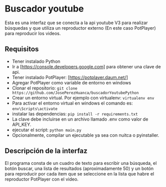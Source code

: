 # Buscador youtube

Esta es una interfaz que se conecta a la api youtube  V3 para realizar búsquedas y que utiliza un reproductor externo (En este caso PotPlayer) para reproducir los videos.

## Requisitos

- Tener instalado Python
- Ir a [https://console.developers.google.com] para obtener una clave de api.
- Tener instalado PotPlayer: [https://potplayer.daum.net/]
- Agregar PotPlayer como variable de entorno en windows
- Clonar el repositorio: `git clone https://github.com/JosePerezHuanca/buscadorYoutubePython`
- Crear un entorno virtual. Por ejemplo con virtualenv: `virtualenv env`
- Para activar el entorno virtual en windows el comando es: `env\Scripts\activate`
- instalar las dependencias: `pip install -r requirements.txt`
- La clave debe incluirse en un archivo llamado .env como valor de API_KEY. 
- ejecutar el script: `python main.py`
- Opcionalmente, compilar un ejecutable ya sea con nuitca o pyinstaller.

## Descripción de la interfaz

El programa consta de un cuadro de texto para escribir una búsqueda, el botón buscar, una lista de resultados (aproximadamente 50) y un botón para reproducir por cada item que se seleccione en la lista que habre el reproductor PotPlayer con el video.
